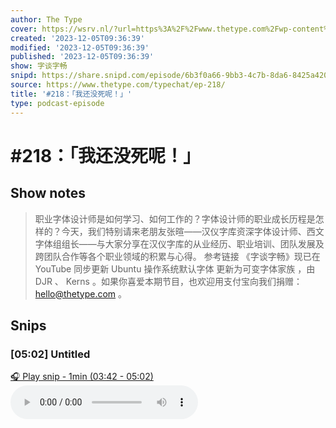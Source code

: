 ```yaml
---
author: The Type
cover: https://wsrv.nl/?url=https%3A%2F%2Fwww.thetype.com%2Fwp-content%2Fuploads%2F2015%2F09%2FTypeChat-iTunesCoverArt-v1.0.0.jpg&w=200&h=200
created: '2023-12-05T09:36:39'
modified: '2023-12-05T09:36:39'
published: '2023-12-05T09:36:39'
show: 字谈字畅
snipd: https://share.snipd.com/episode/6b3f0a66-9bb3-4c7b-8da6-8425a4200f7b
source: https://www.thetype.com/typechat/ep-218/
title: '#218：「我还没死呢！」'
type: podcast-episode
---
```


# #218：「我还没死呢！」
## Show notes
> 职业字体设计师是如何学习、如何工作的？字体设计师的职业成长历程是怎样的？今天，我们特别请来老朋友张暄——汉仪字库资深字体设计师、西文字体组组长——与大家分享在汉仪字库的从业经历、职业培训、团队发展及跨团队合作等各个职业领域的积累与心得。
> 参考链接     《字谈字畅》现已在  YouTube 同步更新    Ubuntu 操作系统默认字体 更新为可变字体家族 ，由  DJR 、 Kerns  。如果你喜爱本期节目，也欢迎用支付宝向我们捐赠： hello@thetype.com  。

## Snips
### [05:02] Untitled
[🎧 Play snip - 1min️ (03:42 - 05:02)](https://share.snipd.com/snip/66213bf4-0144-4012-8207-6628ea989911)
<audio controls> <source src="https://static.thetype.cloud/typechat/typechat218.mp3#t=03:42,05:02"> </audio>
